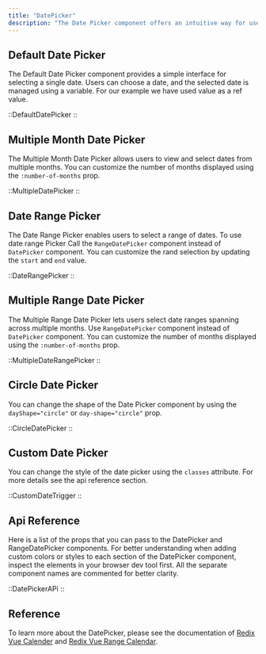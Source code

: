 ```yaml
---
title: "DatePicker"
description: "The Date Picker component offers an intuitive way for users to select dates from a calendar. With this component, users can easily navigate through months and years to pick specific dates. The Date Picker supports a range of customization options, allowing developers to control date formats, highlight specific dates, set minimum and maximum selectable dates, and more."
---
```


## Default Date Picker

The Default Date Picker component provides a simple interface for selecting a single date. Users can choose a date, and the selected date is managed using a variable. For our example we have used value as a ref value.

::DefaultDatePicker
::

## Multiple Month Date Picker

The Multiple Month Date Picker allows users to view and select dates from multiple months. You can customize the number of months displayed using the `:number-of-months` prop.

::MultipleDatePicker
::

## Date Range Picker

The Date Range Picker enables users to select a range of dates. To use date range Picker Call the `RangeDatePicker` component instead of `DatePicker` component. You can customize the rand selection by updating the `start` and `end` value.

::DateRangePicker
::

## Multiple Range Date Picker

The Multiple Range Date Picker lets users select date ranges spanning across multiple months. Use `RangeDatePicker` component instead of `DatePicker` component. You can customize the number of months displayed using the `:number-of-months` prop.

::MultipleDateRangePicker
::

## Circle Date Picker

You can change the shape of the Date Picker component by using the `dayShape="circle"` or `day-shape="circle"` prop.

::CircleDatePicker
::

## Custom Date Picker

You can change the style of the date picker using the `classes` attribute. For more details see the api reference section.

::CustomDateTrigger
::

## Api Reference

Here is a list of the props that you can pass to the DatePicker and RangeDatePicker components. For better understanding when adding custom colors or styles to each section of the DatePicker component, inspect the elements in your browser dev tool first. All the separate component names are commented for better clarity.

::DatePickerAPi
::

## Reference

To learn more about the DatePicker, please see the documentation of [Redix Vue Calender](https://www.radix-vue.com/components/calendar) and [Redix Vue Range Calendar](https://www.radix-vue.com/components/range-calendar).
